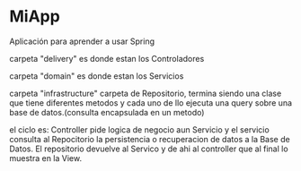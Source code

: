 # MiApp
Aplicación para aprender a usar Spring

carpeta "delivery" es donde estan los Controladores

carpeta "domain" es donde estan los Servicios 

carpeta "infrastructure" carpeta de Repositorio, termina siendo una clase que
tiene diferentes metodos y cada uno de llo ejecuta una query sobre una base de datos.(consulta encapsulada en un metodo)

el ciclo es: Controller pide logica de negocio aun Servicio y el servicio consulta al Repocitorio la persistencia o recuperacion
de datos a la Base de Datos. El repositorio devuelve al Servico y de ahi al controller que al final lo muestra en la View.
